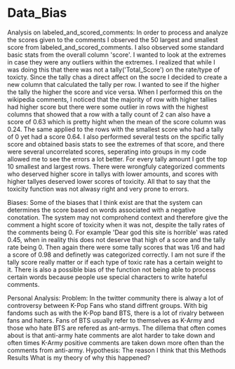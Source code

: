 # Data_Bias

Analysis on labeled_and_scored_comments:
In order to process and analyze the scores given to the comments I observed the 50 largest and smallest score from labeled_and_scored_comments. I also observed some standard basic stats from the overall column 'score'. I wanted to look at the extremes in case they were any outliers within the extremes. I realized that while I was doing this that there was not a tally('Total_Score') on the rate/type of toxicty. Since the tally chas a direct affect on the socre I decided to create a new column that calculated the tally per row. I wanted to see if the higher the tally the higher the score and vice versa. When I performed this on the wikipedia comments, I noticed that the majority of row with higher tallies had higher score but there were some outlier in rows with the highest columns that showed that a row with a tally count of 2 can also have a score of 0.63 which is pretty hight when the mean of the score column was 0.24. The same applied to the rows with the smallest score who had a tally of 0 yet had a score 0.64. I also performed several tests on the spcific tally score and obtained basis stats to see the extremes of that score, and there were several uncorrelated scores, seperating into groups in my code allowed me to see the errors a lot better. For every tally amount I got the top 10 smallest and largest rows. There were wrongfuly categorized comments who deserved higher score in tallys with lower amounts, and scores with higher tallyes deserved lower scores of toxicity. All that to say that the toxicity function was not alwasy right and very prone to errors.

Biases:
Some of the biases that I think exist are that the system can determines the score based on words associated with a negative conotation. The system may not comprohend context and therefore give the comment a hight score of toxicity when it was not, despite the tally rates of the comments being 0. For example 'Dear god this site is horrible' was rated 0.45, when in reality this does not deserve that high of a score and the tally rate being 0. Then again there were some tally scores that was 1/6 and had a score of 0.98 and definetly was categorized correctly. I am not sure if the tally score really matter or if each type of toxic rate has a certain weight to it. There is also a possible bias of the function not being able to process certain words because people use special characters to write hateful comments. 

Personal Analysis:
Problem: 
In the twitter community there is alway a lot of controversy between K-Pop Fans who stand diffrent groups. With big fandoms such as with the K-Pop band BTS, there is a lot of rivalry between fans and haters. Fans of BTS usually refer to themselves as K-Army and those who hate BTS are refered as ant-armys. The dillema that often comes about is that anti-army hate comments are alot harder to take down and often times K-Army positive comments are taken down more often than the comments from anti-army. 
Hypothesis:
The reason I think that this 
Methods
Results
What is my theory of why this happened?
